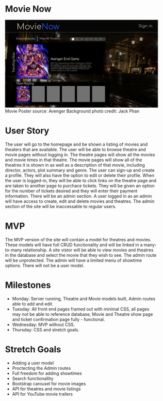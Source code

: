 # Movie Now

![](photos/WireFrame_HomePage.jpg)
Movie Poster source: Avenger
Background photo credit: Jack Phan

# User Story
The user will go to the homepage and be shown a listing of movies and theaters that are available. The user will be able to browse theatre and movie pages without logging in. The theatre pages will show all the movies and movie times in that theatre. 
The movie pages will show all of the theatres it is shown in as well as a description of that movie, including director, actors, plot summary and genre. The user can sign-up and create a profile. They will also have the option to edit or delete their profile. When the user is logged-in, they will be able to click links on the theatre page and are taken to another page to purchace tickets. They will be given an option for the number of tickets desired and they will enter their payment information. There will be an admin section. A user logged in as an admin will have access to create, edit and delete movies and theatres. The admin section of the site will be inaccessable to regular users.
# MVP
The MVP version of the site will contain a model for theatres and movies. These models will have full CRUD functionality and will be linked in a many-to-many relationship. A site vistor will be able to view movies and theatres in the database and select the movie that they wish to see. The admin route will be unprotected. The admin will have a limited menu of showtime options. There will not be a user model.
# Milestones
- Monday: Server running, Theatre and Movie models built, Admin routes able to add and edit. <br>
- Tuesday: All front end pages framed out with minimal CSS, all pages may not be able to reference database, Movie and Theatre show page and ticket confirmation page fully - functional. <br>
- Wednesday: MVP without CSS. <br>
- Thursday: CSS and stretch goals. <br>
# Stretch Goals
- Adding a user model <br>
- Proctecting the Admin routes <br>
- Full freedom for adding showtimes <br>
- Search functionallity <br>
- Bootstrap carousel for movie images <br>
- API for theatres and movie listings <br>
- API for YouTube movie trailers<br>
